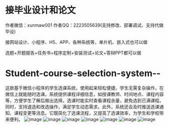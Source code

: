 # 接毕业设计和论文
作者微信：xunmaw001  作者QQ：2223505639(支持修改、部署调试、支持代做毕设)

接网站设计、小程序、H5、APP、各种系统等，单片机、嵌入式也可以做

选题+开题报告+任务书+程序定制+安装测试+论文+答辩PPT都可以做
# Student-course-selection-system--
这款基于微信小程序的学生选课系统，使用起来轻松便捷。学生无需复杂操作，在微信上就能随时选课。系统提供课程详细信息，如授课教师、时间地点、课程内容等，方便学生了解后做出选择。选课时能实时查看课程余量，避免选到已满课程。同时，支持退选和改选操作，满足学生动态需求。此外，系统还会及时推送选课通知、课程变更等消息。它既简化了选课流程，又提高了选课效率，为学生和学校带来便利。 
![image](https://github.com/user-attachments/assets/e09967fd-822c-4e26-8239-54b89d723ed2)
![image](https://github.com/user-attachments/assets/76b7d434-5b2c-47b4-a18a-b81409080551)
![image](https://github.com/user-attachments/assets/f6570c85-d07b-4403-8c4d-4627518bdfa7)
![image](https://github.com/user-attachments/assets/a57be55c-ae0e-4da8-8ec3-0a929e61c726)
![image](https://github.com/user-attachments/assets/75a646b5-81b4-47ac-be26-d31ac53ad58b)
![image](https://github.com/user-attachments/assets/86e91ae5-e109-44c3-b8ee-777d35448262)
![image](https://github.com/user-attachments/assets/3cf32334-e0f9-4c08-8fa3-66637ec278f6)
